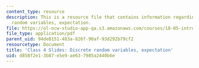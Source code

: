 ```yaml
---
content_type: resource
description: This is a resource file that contains information regarding discrete
  random variables, expectation.
file: https://ol-ocw-studio-app-qa.s3.amazonaws.com/courses/18-05-introduction-to-probability-and-statistics-spring-2014/d858f2e13b87e5e9ae637985a2440b6e_MIT18_05S14_class4slides.pdf
file_type: application/pdf
parent_uid: 94de8151-483a-826f-90af-93d292b79cf2
resourcetype: Document
title: 'Class 4 Slides: Discrete random variables, expectation'
uid: d858f2e1-3b87-e5e9-ae63-7985a2440b6e
---
```

